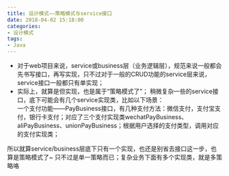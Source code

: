 ```yaml
---
title: 设计模式——策略模式与service接口
date: 2018-04-02 15:18:00
categories:
- 设计模式
tags:
- Java
---  
```


- 对于web项目来说，service或business层（业务逻辑层），规范来说一般都会先书写接口，再写实现，只不过对于一般的CRUD功能的service层来说，service接口一般都只有单实现；  
- 实际上，就算是但实现，也是属于“策略模式了”； 稍微复杂一些的service接口，底下可能会有几个service实现类，比如以下场景：  
一个支付功能——PayBusiness接口，有几种支付方法：微信支付，支付宝支付，银行卡支付；对应了三个支付实现类wechatPayBusiness、aliPayBusiness、unionPayBusiness；根据用户选择的支付类型，调用对应的支付实现类；  

所以就算service/business层底下只有一个实现，也还是别省去接口这一步，也算是策略模式了~ 只不过是单一策略而已；复杂业务下面有多个实现类，就是多策略咯